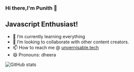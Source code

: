 ### Hi there,I'm Punith 👋

## Javascript Enthusiast!


- 🌱 I’m currently learning everything
- 👯 I’m looking to collaborate with other content creators.
- 📫 How to reach me @ <a href="https://unvernisable.tech">unvernisable.tech</a>
- 😄 Pronouns: dheera 


![GitHub stats](https://github-readme-stats.vercel.app/api?username=Punithify&show_icons=true)